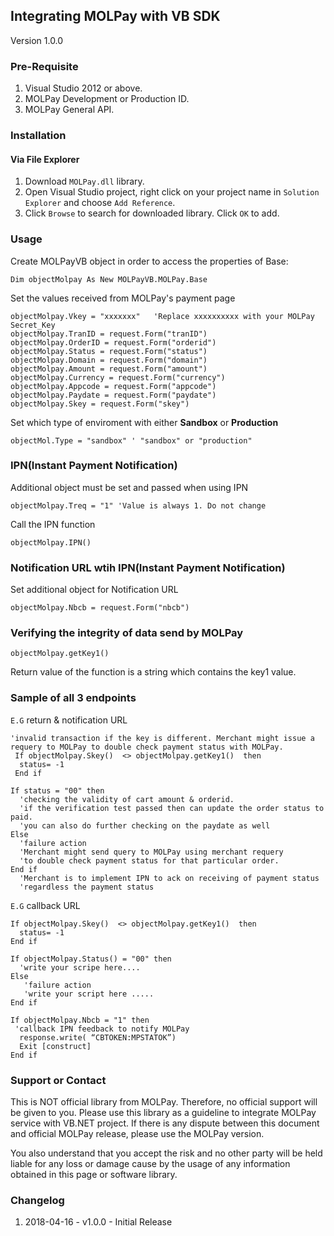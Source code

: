 ## Integrating MOLPay with VB SDK
Version 1.0.0

### Pre-Requisite
1. Visual Studio 2012 or above.
2. MOLPay Development or Production ID.
3. MOLPay General API.

### Installation
#### Via File Explorer
1. Download `MOLPay.dll` library.
2. Open Visual Studio project, right click on your project name in `Solution Explorer` and choose `Add Reference`.
3. Click `Browse` to search for downloaded library. Click `OK` to add.

### Usage
Create MOLPayVB object in order to access the properties of Base: 

```VB.Net
Dim objectMolpay As New MOLPayVB.MOLPay.Base
```
Set the values received from MOLPay's payment page 
```VB.Net
objectMolpay.Vkey = "xxxxxxx"   'Replace ​xxxxxxxxxx with your MOLPay Secret_Key
objectMolpay.TranID = request.Form("tranID")
objectMolpay.OrderID = request.Form("orderid")
objectMolpay.Status = request.Form("status")
objectMolpay.Domain = request.Form("domain") 
objectMolpay.Amount = request.Form("amount")
objectMolpay.Currency = request.Form("currency")
objectMolpay.Appcode = request.Form("appcode")
objectMolpay.Paydate = request.Form("paydate")
objectMolpay.Skey = request.Form("skey")
```
Set which type of enviroment with either **Sandbox** or **Production**
```VB.Net
objectMol.Type = "sandbox" ' "sandbox" or "production"
```
### IPN(Instant Payment Notification)
Additional object must be set and passed when using IPN
```VB.Net
objectMolpay.Treq = "1" 'Value is always 1. Do not change
```
Call the IPN function
```VB.Net
objectMolpay.IPN()
```
### Notification URL wtih IPN(Instant Payment Notification)
Set additional object for Notification URL 
```VB.Net
objectMolpay.Nbcb = request.Form("nbcb")  
```
### Verifying the integrity of data send by MOLPay
```VB.Net
objectMolpay.getKey1() 
```
Return value of the function is a string which contains the key1 value.

### Sample of all 3 endpoints
`E.G` return & notification URL

```VB.Net
'invalid transaction if the key is different. Merchant might issue a requery to MOLPay to double check payment status with MOLPay. 
 If objectMolpay.Skey()  <> objectMolpay.getKey1()  then   
  status= -1
 End if 
 
If status = "00" then  
  'checking the validity of cart amount & orderid.  
  'if the verification test passed then can update the order status to paid. 
  'you can also do further checking on the paydate as well 
Else
  'failure action  
  'Merchant might send query to MOLPay using merchant requery  
  'to double check payment status for that particular order. 
End if 
  'Merchant is to implement IPN to ack on receiving of payment status 
  'regardless the payment status
```
`E.G` callback URL
```VB.Net
If objectMolpay.Skey()  <> objectMolpay.getKey1()  then   
  status= -1
End if 
 
If objectMolpay.Status() = "00" then  
  'write your scripe here.... 
Else
   'failure action   
   'write your script here ..... 
End if

If objectMolpay.Nbcb = "1" then
 'callback IPN feedback to notify MOLPay 
  response.write( “CBTOKEN:MPSTATOK”)
  Exit [construct]
End if 
```

### Support or Contact
This is NOT official library from MOLPay. Therefore, no official support will be given to you. Please use this library as a guideline to integrate MOLPay service with VB.NET project. If there is any dispute between this document and official MOLPay release, please use the MOLPay version. 

You also understand that you accept the risk and no other party will be held liable for any loss or damage cause by the usage of any information obtained in this page or software library.

### Changelog
1. 2018-04-16 - v1.0.0 - Initial Release
